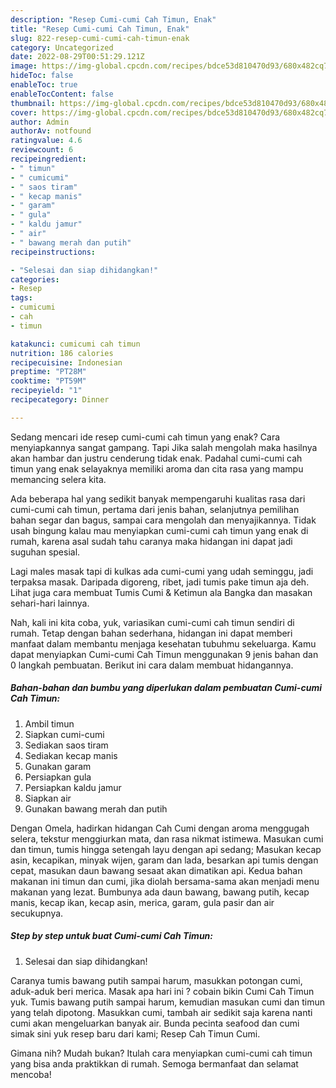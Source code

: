 ```yaml
---
description: "Resep Cumi-cumi Cah Timun, Enak"
title: "Resep Cumi-cumi Cah Timun, Enak"
slug: 822-resep-cumi-cumi-cah-timun-enak
category: Uncategorized
date: 2022-08-29T00:51:29.121Z
image: https://img-global.cpcdn.com/recipes/bdce53d810470d93/680x482cq70/cumi-cumi-cah-timun-foto-resep-utama.jpg
hideToc: false
enableToc: true
enableTocContent: false
thumbnail: https://img-global.cpcdn.com/recipes/bdce53d810470d93/680x482cq70/cumi-cumi-cah-timun-foto-resep-utama.jpg
cover: https://img-global.cpcdn.com/recipes/bdce53d810470d93/680x482cq70/cumi-cumi-cah-timun-foto-resep-utama.jpg
author: Admin
authorAv: notfound
ratingvalue: 4.6
reviewcount: 6
recipeingredient:
- " timun"
- " cumicumi"
- " saos tiram"
- " kecap manis"
- " garam"
- " gula"
- " kaldu jamur"
- " air"
- " bawang merah dan putih"
recipeinstructions:

- "Selesai dan siap dihidangkan!"
categories:
- Resep
tags:
- cumicumi
- cah
- timun

katakunci: cumicumi cah timun 
nutrition: 186 calories
recipecuisine: Indonesian
preptime: "PT28M"
cooktime: "PT59M"
recipeyield: "1"
recipecategory: Dinner

---
```



Sedang mencari ide resep cumi-cumi cah timun yang enak? Cara menyiapkannya sangat gampang. Tapi Jika salah mengolah maka hasilnya akan hambar dan justru cenderung tidak enak. Padahal cumi-cumi cah timun yang enak selayaknya memiliki aroma dan cita rasa yang mampu memancing selera kita.


Ada beberapa hal yang sedikit banyak mempengaruhi kualitas rasa dari cumi-cumi cah timun, pertama dari jenis bahan, selanjutnya pemilihan bahan segar dan bagus, sampai cara mengolah dan menyajikannya. Tidak usah bingung kalau mau menyiapkan cumi-cumi cah timun yang enak di rumah, karena asal sudah tahu caranya maka hidangan ini dapat jadi suguhan spesial.

Lagi males masak tapi di kulkas ada cumi-cumi yang udah seminggu, jadi terpaksa masak. Daripada digoreng, ribet, jadi tumis pake timun aja deh. Lihat juga cara membuat Tumis Cumi &amp; Ketimun ala Bangka dan masakan sehari-hari lainnya.


Nah, kali ini kita coba, yuk, variasikan cumi-cumi cah timun sendiri di rumah. Tetap dengan bahan sederhana, hidangan ini dapat memberi manfaat dalam membantu menjaga kesehatan tubuhmu sekeluarga. Kamu dapat menyiapkan Cumi-cumi Cah Timun menggunakan 9 jenis bahan dan 0 langkah pembuatan. Berikut ini cara dalam membuat hidangannya.

<!--inarticleads1-->

##### Bahan-bahan dan bumbu yang diperlukan dalam pembuatan Cumi-cumi Cah Timun:

1. Ambil  timun
1. Siapkan  cumi-cumi
1. Sediakan  saos tiram
1. Sediakan  kecap manis
1. Gunakan  garam
1. Persiapkan  gula
1. Persiapkan  kaldu jamur
1. Siapkan  air
1. Gunakan  bawang merah dan putih


Dengan Omela, hadirkan hidangan Cah Cumi dengan aroma menggugah selera, tekstur menggiurkan mata, dan rasa nikmat istimewa. Masukan cumi dan timun, tumis hingga setengah layu dengan api sedang; Masukan kecap asin, kecapikan, minyak wijen, garam dan lada, besarkan api tumis dengan cepat, masukan daun bawang sesaat akan dimatikan api. Kedua bahan makanan ini timun dan cumi, jika diolah bersama-sama akan menjadi menu makanan yang lezat. Bumbunya ada daun bawang, bawang putih, kecap manis, kecap ikan, kecap asin, merica, garam, gula pasir dan air secukupnya. 

<!--inarticleads2-->

##### Step by step untuk buat Cumi-cumi Cah Timun:


1. Selesai dan siap dihidangkan!

Caranya tumis bawang putih sampai harum, masukkan potongan cumi, aduk-aduk beri merica. Masak apa hari ini ? cobain bikin Cumi Cah Timun yuk. Tumis bawang putih sampai harum, kemudian masukan cumi dan timun yang telah dipotong. Masukkan cumi, tambah air sedikit saja karena nanti cumi akan mengeluarkan banyak air. Bunda pecinta seafood dan cumi simak sini yuk resep baru dari kami; Resep Cah Timun Cumi. 

Gimana nih? Mudah bukan? Itulah cara menyiapkan cumi-cumi cah timun yang bisa anda praktikkan di rumah. Semoga bermanfaat dan selamat mencoba!
